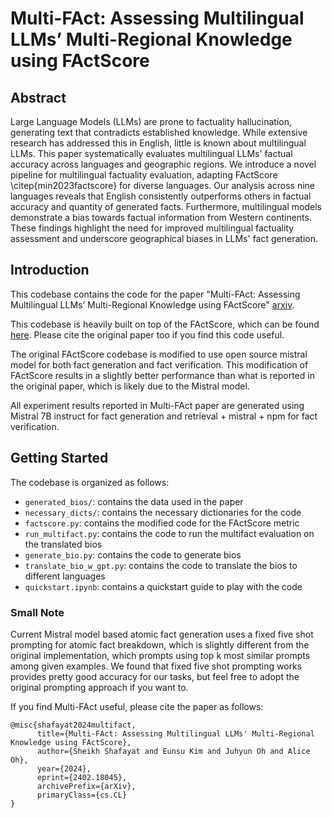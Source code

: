# Multi-FAct: Assessing Multilingual LLMs’ Multi-Regional Knowledge using FActScore

## Abstract

Large Language Models (LLMs) are prone to factuality hallucination, generating text that contradicts established knowledge. While extensive research has addressed this in English, little is known about multilingual LLMs. This paper systematically evaluates multilingual LLMs' factual accuracy across languages and geographic regions. We introduce a novel pipeline for multilingual factuality evaluation, adapting FActScore \citep{min2023factscore} for diverse languages. Our analysis across nine languages reveals that English consistently outperforms others in factual accuracy and quantity of generated facts. Furthermore, multilingual models demonstrate a bias towards factual information from Western continents. These findings highlight the need for improved multilingual factuality assessment and underscore geographical biases in LLMs' fact generation.


## Introduction
This codebase contains the code for the paper "Multi-FAct: Assessing Multilingual LLMs’ Multi-Regional Knowledge using FActScore" [arxiv](https://arxiv.org/abs/2402.18045). 

This codebase is heavily built on top of the FActScore, which can be found [here](https://github.com/shmsw25/FActScore). Please cite the original paper too if you find this code useful.

The original FActScore codebase is modified to use open source mistral model for both fact generation and fact verification. This modification of FActScore results in a slightly better performance than what is reported in the original paper, which is likely due to the Mistral model. 

All experiment results reported in Multi-FAct paper are generated using Mistral 7B instruct for fact generation and retrieval + mistral + npm for fact verification.


## Getting Started



The codebase is organized as follows:

- `generated_bios/`: contains the data used in the paper
- `necessary_dicts/`: contains the necessary dictionaries for the code
- `factscore.py`: contains the modified code for the FActScore metric
- `run_multifact.py`: contains the code to run the multifact evaluation on the translated bios
- `generate_bio.py`: contains the code to generate bios
- `translate_bio_w_gpt.py`: contains the code to translate the bios to different languages
- `quickstart.ipynb`: contains a quickstart guide to play with the code


### Small Note
Current Mistral model based atomic fact generation uses a fixed five shot prompting for atomic fact breakdown, which is slightly different from the original implementation, which prompts using top k most similar prompts among given examples. We found that fixed five shot prompting works provides pretty good accuracy for our tasks, but feel free to adopt the original prompting approach if you want to.

If you find Multi-FAct useful, please cite the paper as follows:

```
@misc{shafayat2024multifact,
      title={Multi-FAct: Assessing Multilingual LLMs' Multi-Regional Knowledge using FActScore}, 
      author={Sheikh Shafayat and Eunsu Kim and Juhyun Oh and Alice Oh},
      year={2024},
      eprint={2402.18045},
      archivePrefix={arXiv},
      primaryClass={cs.CL}
}
```

